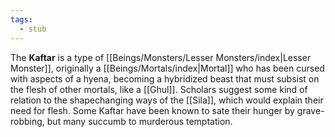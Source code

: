 ```yaml
---
tags:
  - stub
---
```

The **Kaftar** is a type of [[Beings/Monsters/Lesser Monsters/index|Lesser Monster]], originally a [[Beings/Mortals/index|Mortal]] who has been cursed with aspects of a hyena, becoming a hybridized beast that must subsist on the flesh of other mortals, like a [[Ghul]]. Scholars suggest some kind of relation to the shapechanging ways of the [[Sila]], which would explain their need for flesh. Some Kaftar have been known to sate their hunger by grave-robbing, but many succumb to murderous temptation.